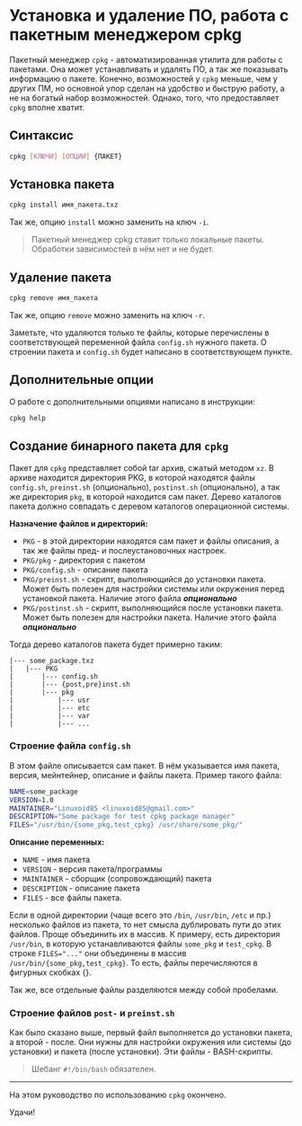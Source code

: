# Установка и удаление ПО, работа с пакетным менеджером cpkg

Пакетный менеджер `cpkg` - автоматизированная утилита для работы с пакетами. Она может устанавливать и удалять ПО, а так же показывать информацию о пакете. Конечно, возможностей у `cpkg` меньше, чем у других ПМ, но основной упор сделан на удобство и быструю работу, а не на богатый набор возможностей. Однако, того, что предоставляет `cpkg` вполне хватит.

## Синтаксис
```bash
cpkg [КЛЮЧИ] [ОПЦИИ] {ПАКЕТ}
```

## Установка пакета
```bash
cpkg install имя_пакета.txz
```

Так же, опцию `install` можно заменить на ключ `-i`.

> Пакетный менеджер cpkg ставит только локальные пакеты.
> Обработки зависимостей в нём нет и не будет.

## Удаление пакета
```bash
cpkg remove имя_пакета
```

Так же, опцию `remove` можно заменить на ключ `-r`.

Заметьте, что удаляются только те файлы, которые перечислены в соответствующей переменной файла `config.sh` нужного пакета. О строении пакета и `config.sh` будет написано в соответствующем пункте.

## Дополнительные опции
О работе с дополнительными опциями написано в инструкции:
```bash
cpkg help
```

## Создание бинарного пакета для `cpkg`
Пакет для `cpkg` представляет собой tar архив, сжатый методом `xz`. В архиве находится директория PKG, в которой находятся файлы `config.sh`, `preinst.sh` (опционально), `postinst.sh` (опционально), а так же директория `pkg`, в которой находится сам пакет. Дерево каталогов пакета должно совпадать с деревом каталогов операционной системы.

**Назначение файлов и директорий:**
* `PKG` - в этой директории находятся сам пакет и файлы описания, а так же файлы пред- и послеустановочных настроек.
* `PKG/pkg` - директория с пакетом
* `PKG/config.sh` - описание пакета
* `PKG/preinst.sh` - скрипт, выполняющийся до установки пакета. Может быть полезен для настройки системы или окружения перед установкой пакета. Наличие этого файла ***опционально***
* `PKG/postinst.sh` - скрипт, выполняющийся после установки пакета. Может быть полезен для настройки пакета. Наличие этого файла ***опционально***

Тогда дерево каталогов пакета будет примерно таким:
```
|--- some_package.txz
|   |--- PKG
|       |--- config.sh
|       |--- {post,pre}inst.sh
|       |--- pkg
|           |--- usr
|           |--- etc
|           |--- var
|           |--- ...
```

### Строение файла `config.sh`
В этом файле описывается сам пакет. В нём указывается имя пакета, версия, мейнтейнер, описание и файлы пакета.
Пример такого файла:
```bash
NAME=some_package
VERSION=1.0
MAINTAINER="Linuxoid85 <linuxoid85@gmail.com>"
DESCRIPTION="Some package for test cpkg package manager"
FILES="/usr/bin/{some_pkg,test_cpkg} /usr/share/some_pkg/"
```

**Описание переменных:**
* `NAME` - имя пакета
* `VERSION` - версия пакета/программы
* `MAINTAINER` - сборщик (сопровождающий) пакета
* `DESCRIPTION` - описание пакета
* `FILES` - все файлы пакета.

Если в одной директории (чаще всего это `/bin`, `/usr/bin`, `/etc` и пр.) несколько файлов из пакета, то нет смысла дублировать пути до этих файлов. Проще объединить их в массив. К примеру, есть директория `/usr/bin`, в которую устанавливаются файлы `some_pkg` и `test_cpkg`. В строке `FILES="..."` они объединены в массив `/usr/bin/{some_pkg,test_cpkg}`. То есть, файлы перечисляются в фигурных скобках {}.

Так же, все отдельные файлы разделяются между собой пробелами.

### Строение файлов `post-` и `preinst.sh`
Как было сказано выше, первый файл выполняется до установки пакета, а второй - после. Они нужны для настройки окружения или системы (до установки) и пакета (после установки). Эти файлы - BASH-скрипты.

> Шебанг `#!/bin/bash` обязателен.

***
На этом руководство по использованию `cpkg` окончено.

Удачи!
